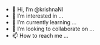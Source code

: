 - 👋 Hi, I’m @krishnaNl
- 👀 I’m interested in ...
- 🌱 I’m currently learning ...
- 💞️ I’m looking to collaborate on ...
- 📫 How to reach me ...

<!---
krishnaNl/krishnaNl is a ✨ special ✨ repository because its `README.md` (this file) appears on your GitHub profile.
You can click the Preview link to take a look at your changes.
--->
